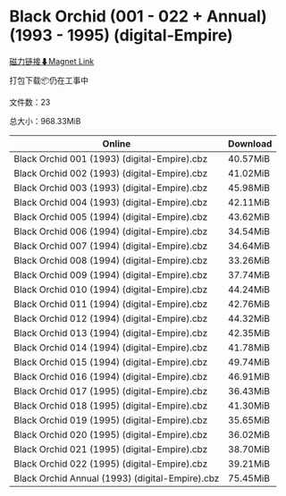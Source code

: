 # Black Orchid (001 - 022 + Annual) (1993 - 1995) (digital-Empire)

[磁力链接⬇Magnet Link](magnet:?xt=urn:btih:2e733803d46b5e74e18217aefe687c726b2947f1&dn=Black%20Orchid%20%28001%20-%20022%20%2B%20Annual%29%20%281993%20-%201995%29%20%28digital-Empire%29)

打包下载📦仍在工事中

文件数：23

总大小：968.33MiB

Online | Download
--- | ---
Black Orchid 001 (1993) (digital-Empire).cbz | 40.57MiB
Black Orchid 002 (1993) (digital-Empire).cbz | 41.02MiB
Black Orchid 003 (1993) (digital-Empire).cbz | 45.98MiB
Black Orchid 004 (1993) (digital-Empire).cbz | 42.11MiB
Black Orchid 005 (1994) (digital-Empire).cbz | 43.62MiB
Black Orchid 006 (1994) (digital-Empire).cbz | 34.54MiB
Black Orchid 007 (1994) (digital-Empire).cbz | 34.64MiB
Black Orchid 008 (1994) (digital-Empire).cbz | 33.26MiB
Black Orchid 009 (1994) (digital-Empire).cbz | 37.74MiB
Black Orchid 010 (1994) (digital-Empire).cbz | 44.24MiB
Black Orchid 011 (1994) (digital-Empire).cbz | 42.76MiB
Black Orchid 012 (1994) (digital-Empire).cbz | 44.32MiB
Black Orchid 013 (1994) (digital-Empire).cbz | 42.35MiB
Black Orchid 014 (1994) (digital-Empire).cbz | 41.78MiB
Black Orchid 015 (1994) (digital-Empire).cbz | 49.74MiB
Black Orchid 016 (1994) (digital-Empire).cbz | 46.91MiB
Black Orchid 017 (1995) (digital-Empire).cbz | 36.43MiB
Black Orchid 018 (1995) (digital-Empire).cbz | 41.30MiB
Black Orchid 019 (1995) (digital-Empire).cbz | 35.65MiB
Black Orchid 020 (1995) (digital-Empire).cbz | 36.02MiB
Black Orchid 021 (1995) (digital-Empire).cbz | 38.70MiB
Black Orchid 022 (1995) (digital-Empire).cbz | 39.21MiB
Black Orchid Annual (1993) (digital-Empire).cbz | 75.45MiB